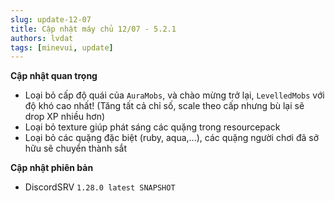 ```yaml
---
slug: update-12-07
title: Cập nhật máy chủ 12/07 - 5.2.1
authors: lvdat
tags: [minevui, update]
---
```


**Cập nhật quan trọng**
- Loại bỏ cấp độ quái của `AuraMobs`, và chào mừng trở lại, `LevelledMobs` với độ khó cao nhất! (Tăng tất cả chỉ số, scale theo cấp nhưng bù lại sẽ drop XP nhiều hơn)
- Loại bỏ texture giúp phát sáng các quặng trong resourcepack
- Loại bỏ các quặng đặc biệt (ruby, aqua,...), các quặng người chơi đã sở hữu sẽ chuyển thành sắt

**Cập nhật phiên bản**
- DiscordSRV `1.28.0 latest SNAPSHOT`